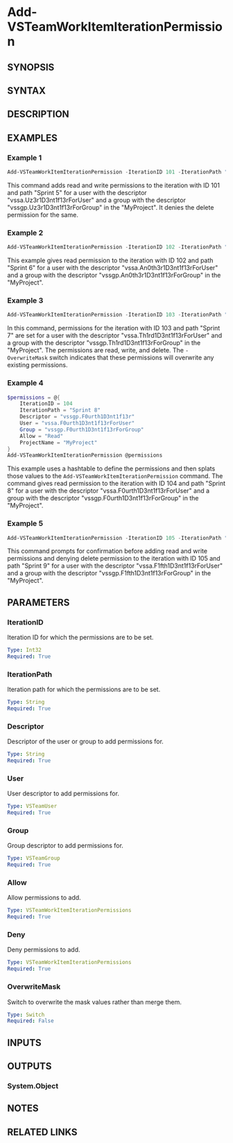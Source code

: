 <!-- #include "./common/header.md" -->

# Add-VSTeamWorkItemIterationPermission

## SYNOPSIS

<!-- #include "./synopsis/Add-VSTeamWorkItemIterationPermission.md" -->

## SYNTAX

## DESCRIPTION

<!-- #include "./synopsis/Add-VSTeamWorkItemIterationPermission.md" -->

## EXAMPLES

### Example 1

```powershell
Add-VSTeamWorkItemIterationPermission -IterationID 101 -IterationPath "Sprint 5" -Descriptor "vssgp.Uz3r1D3nt1f13r" -User "vssa.Uz3r1D3nt1f13rForUser" -Group "vssgp.Uz3r1D3nt1f13rForGroup" -Allow "Read,Write" -Deny "Delete" -ProjectName "MyProject"
```

This command adds read and write permissions to the iteration with ID 101 and path "Sprint 5" for a user with the descriptor "vssa.Uz3r1D3nt1f13rForUser" and a group with the descriptor "vssgp.Uz3r1D3nt1f13rForGroup" in the "MyProject". It denies the delete permission for the same.

### Example 2

```powershell
Add-VSTeamWorkItemIterationPermission -IterationID 102 -IterationPath "Sprint 6" -Descriptor "vssgp.An0th3r1D3nt1f13r" -User "vssa.An0th3r1D3nt1f13rForUser" -Group "vssgp.An0th3r1D3nt1f13rForGroup" -Allow "Read" -ProjectName "MyProject"
```

This example gives read permission to the iteration with ID 102 and path "Sprint 6" for a user with the descriptor "vssa.An0th3r1D3nt1f13rForUser" and a group with the descriptor "vssgp.An0th3r1D3nt1f13rForGroup" in the "MyProject".

### Example 3

```powershell
Add-VSTeamWorkItemIterationPermission -IterationID 103 -IterationPath "Sprint 7" -Descriptor "vssgp.Th1rd1D3nt1f13r" -User "vssa.Th1rd1D3nt1f13rForUser" -Group "vssgp.Th1rd1D3nt1f13rForGroup" -Allow "Read,Write,Delete" -ProjectName "MyProject" -OverwriteMask
```

In this command, permissions for the iteration with ID 103 and path "Sprint 7" are set for a user with the descriptor "vssa.Th1rd1D3nt1f13rForUser" and a group with the descriptor "vssgp.Th1rd1D3nt1f13rForGroup" in the "MyProject". The permissions are read, write, and delete. The `-OverwriteMask` switch indicates that these permissions will overwrite any existing permissions.

### Example 4

```powershell
$permissions = @{
    IterationID = 104
    IterationPath = "Sprint 8"
    Descriptor = "vssgp.F0urth1D3nt1f13r"
    User = "vssa.F0urth1D3nt1f13rForUser"
    Group = "vssgp.F0urth1D3nt1f13rForGroup"
    Allow = "Read"
    ProjectName = "MyProject"
}
Add-VSTeamWorkItemIterationPermission @permissions
```

This example uses a hashtable to define the permissions and then splats those values to the `Add-VSTeamWorkItemIterationPermission` command. The command gives read permission to the iteration with ID 104 and path "Sprint 8" for a user with the descriptor "vssa.F0urth1D3nt1f13rForUser" and a group with the descriptor "vssgp.F0urth1D3nt1f13rForGroup" in the "MyProject".

### Example 5

```powershell
Add-VSTeamWorkItemIterationPermission -IterationID 105 -IterationPath "Sprint 9" -Descriptor "vssgp.F1fth1D3nt1f13r" -User "vssa.F1fth1D3nt1f13rForUser" -Group "vssgp.F1fth1D3nt1f13rForGroup" -Allow "Read,Write" -Deny "Delete" -ProjectName "MyProject" -Confirm
```

This command prompts for confirmation before adding read and write permissions and denying delete permission to the iteration with ID 105 and path "Sprint 9" for a user with the descriptor "vssa.F1fth1D3nt1f13rForUser" and a group with the descriptor "vssgp.F1fth1D3nt1f13rForGroup" in the "MyProject".

## PARAMETERS

### IterationID

Iteration ID for which the permissions are to be set.

```yaml
Type: Int32
Required: True
```

### IterationPath

Iteration path for which the permissions are to be set.

```yaml
Type: String
Required: True
```

### Descriptor

Descriptor of the user or group to add permissions for.

```yaml
Type: String
Required: True
```

### User

User descriptor to add permissions for.

```yaml
Type: VSTeamUser
Required: True
```

### Group

Group descriptor to add permissions for.

```yaml
Type: VSTeamGroup
Required: True
```

### Allow

Allow permissions to add.

```yaml
Type: VSTeamWorkItemIterationPermissions
Required: True
```

### Deny

Deny permissions to add.

```yaml
Type: VSTeamWorkItemIterationPermissions
Required: True
```

### OverwriteMask

Switch to overwrite the mask values rather than merge them.

```yaml
Type: Switch
Required: False
```

<!-- #include "./params/projectName.md" -->

## INPUTS

## OUTPUTS

### System.Object

## NOTES

<!-- #include "./common/prerequisites.md" -->

## RELATED LINKS
